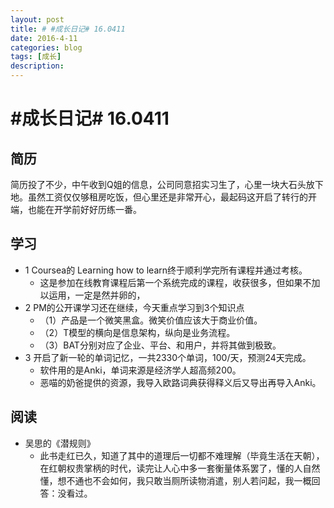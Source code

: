 ```yaml
---
layout: post
title: # #成长日记# 16.0411
date: 2016-4-11
categories: blog
tags: [成长]
description: 
---
```


# #成长日记# 16.0411

## 简历
简历投了不少，中午收到Q姐的信息，公司同意招实习生了，心里一块大石头放下地。虽然工资仅仅够租房吃饭，但心里还是非常开心，最起码这开启了转行的开端，也能在开学前好好历练一番。

## 学习
- 1 Coursea的 Learning how to learn终于顺利学完所有课程并通过考核。
	- 这是参加在线教育课程后第一个系统完成的课程，收获很多，但如果不加以运用，一定是然并卵的，
- 2 PM的公开课学习还在继续，今天重点学习到3个知识点
	- （1）产品是一个微笑黑盒。微笑价值应该大于商业价值。
	- （2）T模型的横向是信息架构，纵向是业务流程。
	- （3）BAT分别对应了企业、平台、和用户，并将其做到极致。
- 3 开启了新一轮的单词记忆，一共2330个单词，100/天，预测24天完成。
	- 软件用的是Anki，单词来源是经济学人超高频200。
	- 恶喵的奶爸提供的资源，我导入欧路词典获得释义后又导出再导入Anki。

## 阅读
- 吴思的《潜规则》
	- 此书走红已久，知道了其中的道理后一切都不难理解（毕竟生活在天朝），在红朝权贵掌柄的时代，读完让人心中多一套衡量体系罢了，懂的人自然懂，想不通也不会如何，我只敢当厕所读物消遣，别人若问起，我一概回答：没看过。
